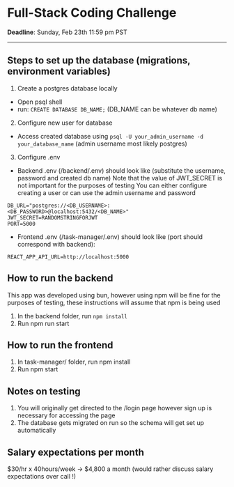 # Full-Stack Coding Challenge

**Deadline**: Sunday, Feb 23th 11:59 pm PST

---

## Steps to set up the database (migrations, environment variables)
1. Create a postgres database locally
- Open psql shell
- run: ```CREATE DATABASE DB_NAME;``` (DB_NAME can be whatever db name)
2. Configure new user for database
- Access created database using ```psql -U your_admin_username -d your_database_name``` (admin username most likely postgres)
3. Configure .env
- Backend .env (/backend/.env) should look like (substitute the username, password and created db name)
Note that the value of JWT_SECRET is not important for the purposes of testing
You can either configure creating a user or can use the admin username and password
```
DB_URL="postgres://<DB_USERNAME>:<DB_PASSWORD>@localhost:5432/<DB_NAME>"
JWT_SECRET=RANDOMSTRINGFORJWT
PORT=5000
```
- Frontend .env (/task-manager/.env) should look like (port should correspond with backend):
```
REACT_APP_API_URL=http://localhost:5000
```

## How to run the backend
This app was developed using bun, however using npm will be fine for the purposes of testing,
these instructions will assume that npm is being used
1. In the backend folder, run ```npm install```
2. Run npm run start

## How to run the frontend
1. In task-manager/ folder, run npm install
2. Run npm start

## Notes on testing
1. You will originally get directed to the /login page however sign up is necessary for accessing the page
2. The database gets migrated on run so the schema will get set up automatically

## Salary expectations per month
$30/hr x 40hours/week -> $4,800 a month (would rather discuss salary expectations over call !)
